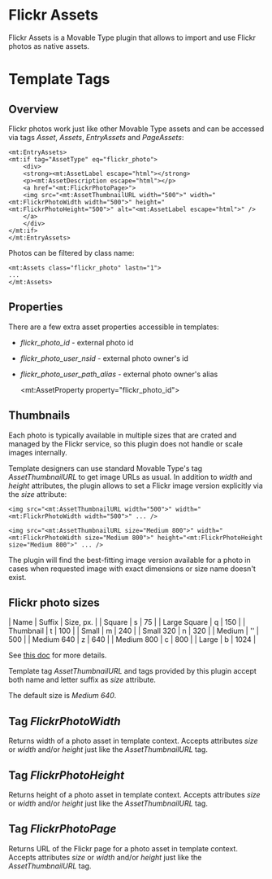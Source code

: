 # Flickr Assets

Flickr Assets is a Movable Type plugin that allows to import and use Flickr photos as native assets.

# Template Tags

## Overview

Flickr photos work just like other Movable Type assets and can be accessed via tags *Asset*, *Assets*, *EntryAssets* and *PageAssets*:

    <mt:EntryAssets>
    <mt:if tag="AssetType" eq="flickr_photo">
        <div>
        <strong><mt:AssetLabel escape="html"></strong>
        <p><mt:AssetDescription escape="html"></p>
        <a href="<mt:FlickrPhotoPage>">
        <img src="<mt:AssetThumbnailURL width="500">" width="<mt:FlickrPhotoWidth width="500">" height="<mt:FlickrPhotoHeight="500">" alt="<mt:AssetLabel escape="html">" />
        </a>
        </div>
    </mt:if>
    </mt:EntryAssets>

Photos can be filtered by class name:

    <mt:Assets class="flickr_photo" lastn="1">
    ...
    </mt:Assets>

## Properties

There are a few extra asset properties accessible in templates:

* *flickr_photo_id* - external photo id
* *flickr_photo_user_nsid* - external photo owner's id
* *flickr_photo_user_path_alias* - external photo owner's alias

    <mt:AssetProperty property="flickr_photo_id">

## Thumbnails

Each photo is typically available in multiple sizes that are crated and managed by the Flickr service, so this plugin does not handle or scale images internally.

Template designers can use standard Movable Type's tag *AssetThumbnailURL* to get image URLs as usual. In addition to *width* and *height* attributes, the plugin allows to set a Flickr image version explicitly via the *size* attribute:

    <img src="<mt:AssetThumbnailURL width="500">" width="<mt:FlickrPhotoWidth width="500">" ... />
 
    <img src="<mt:AssetThumbnailURL size="Medium 800">" width="<mt:FlickrPhotoWidth size="Medium 800">" height="<mt:FlickrPhotoHeight size="Medium 800">" ... />

The plugin will find the best-fitting image version available for a photo in cases when requested image with exact dimensions or size name doesn't exist.

## Flickr photo sizes

| Name         | Suffix | Size, px. |
| Square       | s      | 75        |
| Large Square | q      | 150       |
| Thumbnail    | t      | 100       |
| Small        | m      | 240       |
| Small 320    | n      | 320       |
| Medium       | ''     | 500       |
| Medium 640   | z      | 640       |
| Medium 800   | c      | 800       |
| Large        | b      | 1024      |

See [this doc](http://www.flickr.com/services/api/misc.urls.html) for more details.

Template tag *AssetThumbnailURL* and tags provided by this plugin accept both name and letter suffix as *size* attribute.

The default size is *Medium 640*.

## Tag *FlickrPhotoWidth*

Returns width of a photo asset in template context. Accepts attributes *size* or *width* and/or *height* just like the *AssetThumbnailURL* tag.

## Tag *FlickrPhotoHeight*

Returns height of a photo asset in template context. Accepts attributes *size* or *width* and/or *height* just like the *AssetThumbnailURL* tag.

## Tag *FlickrPhotoPage*

Returns URL of the Flickr page for a photo asset in template context. Accepts attributes *size* or *width* and/or *height* just like the *AssetThumbnailURL* tag.
